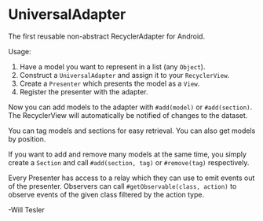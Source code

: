 # UniversalAdapter
The first reusable non-abstract RecyclerAdapter for Android.

Usage:

1. Have a model you want to represent in a list (any `Object`).
2. Construct a `UniversalAdapter` and assign it to your `RecyclerView`.
2. Create a `Presenter` which presents the model as a `View`.
3. Register the presenter with the adapter.

Now you can add models to the adapter with `#add(model)` or `#add(section)`. 
The RecyclerView will automatically be notified of changes to the dataset.
  
You can tag models and sections for easy retrieval. You can also get models by position.

If you want to add and remove many models at the same time, you simply create a 
`Section` and call `#add(section, tag)` or `#remove(tag)` respectively.

Every Presenter has access to a relay which they can use to emit events out of the presenter. Observers can call `#getObservable(class, action)` to observe events of the given class filtered by the action type.

-Will Tesler
